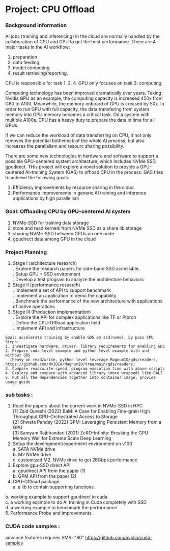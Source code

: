# Project: CPU Offload

### Background information
  
AI jobs (training and inferencing) in the cloud are normally handled by the collaboration of CPU and GPU to get the best performance. There are 4 major tasks in the AI workflow:  
  1.  preparation  
  2.  data feeding  
  3.  model computing  
  4.  result retrieving/reporting.  

CPU is responsible for task 1. 2. 4. GPU only focuses on task 3: computing.  

Computing technology has been improved dramatically over years. Taking Nvidia GPU as an example, the computing capacity is increased 450x from G80 to A100. Meanwhile, the memory onboard of GPU is creased by 50x. In order to run GPU with full capacity, the data transfering from system memory into GPU memory becomes a critical task. On a system with multiple A100s, CPU has a heavy duty to prepare the data in time for all GPUs.

If we can reduce the workload of data transferring on CPU, it not only removes the potential bottleneck of the whole AI process, but also increases the parallelism and resourc sharing possibility.

There are some new technologies in hardware and software to support a possible GPU-centered system architecture, which includes NVMe SSD, gpudirect. THis project will explore a novel solution to provide a GPU-centered AI-training System (GAS) to offload CPU in the process. GAS tries to achieve the following goals:
1.  Efficiency improvements by resource sharing in the cloud
2.  Performance improvements in generic AI training and inference applications by high parallelism

### Goal: Offloading CPU by GPU-centered AI system

1. NVMe-SSD for training data storage
2. store and read kernels from NVMe SSD as a share lib storage
3. sharing NVMe-SSD between GPUs on one node
4. gpudirect data among GPU in the cloud

### Project Planning
1. Stage I (architecture research)  
  . Explore the research papers for side-band SSD accessible.  
  . Setup GPU + SSD environment  
  . Develop a test program to analyze the architecture behaviors  
2. Stage II (performance research)  
  . Implement a set of API to support benchmark  
  . Implement an application to demo the capability  
  . Benchmark the performance of the new architecture with applications of native operations  
3. Stage III (Production implementation)  
  . Explore the API for complex applications like TF or Ptorch  
  . Define the CPU-Offload application field  
  . Implement API and infrastructure  
```
Goal: accelerate training by enable GDS on ssd(nvme), by pass CPU
Steps:
1. Investigate hardware, driver, library requirements for enabling GDS
2. Prepare cuda level example and python level example with and without GDS 
  (heavy on read/write, python level leverage MagnumIO/gds/readers, https://github.com/NVIDIA/MagnumIO/tree/main/gds/readers)
3. Compare read/write speed, program execution time with above scripts
4. Explore and compare with advanced library (more wrapped) like DALI
5. Put all the dependencies together into container image, provide usage guide
```

### sub tasks : 

1. Read the papers about the current work in NVMe-SSD in HPC  
  <a id="1">[1]</a> 
  Zaid Qureshi (2022) BaM: A Case for Enabling Fine-grain High Throughput GPU-Orchestrated Access to Storage  
  <a id="2">[2]</a> 
  Shweta Pandey (2022) GPM: Leveraging Persistent Memory from a GPU  
  <a id="3">[3]</a> 
  Samyam Rajbhandari (2021) ZeRO-Infinity: Breaking the GPU Memory Wall for Extreme Scale Deep Learning    
3. Setup the development/experiment environment on v100   
  a. SATA NVMe drive  
  b. M2 NVMe drive  
  c. customized M2. NVMe drive to get 26Gbps performance  
3. Explore gpu-SSD direct API  
  a. gpudirect API from the paper (1)  
  b. GPM API from the paper (2)  
4. CPU-Offload package  
  a. a lib to contain supporting functions.   
  
  b. working example to support gpudirect in cuda  
  c. a working example to do AI training in Cuda completely with SSD  
  d. a working example to benchmark the performance  
5. Performance Probe and improvements

### CUDA code samples :
advance features requires SMS="80"
https://github.com/nvidia/cuda-samples
